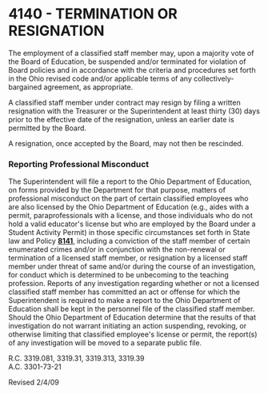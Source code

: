 4140 - TERMINATION OR RESIGNATION
=================================

The employment of a classified staff member may, upon a majority vote of
the Board of Education, be suspended and/or terminated for violation of
Board policies and in accordance with the criteria and procedures set
forth in the Ohio revised code and/or applicable terms of any
collectively-bargained agreement, as appropriate.

A classified staff member under contract may resign by filing a written
resignation with the Treasurer or the Superintendent at least thirty
(30) days prior to the effective date of the resignation, unless an
earlier date is permitted by the Board.

A resignation, once accepted by the Board, may not then be rescinded.

### Reporting Professional Misconduct

The Superintendent will file a report to the Ohio Department of
Education, on forms provided by the Department for that purpose, matters
of professional misconduct on the part of certain classified employees
who are also licensed by the Ohio Department of Education (e.g., aides
with a permit, paraprofessionals with a license, and those individuals
who do not hold a valid educator's license but who are employed by the
Board under a Student Activity Permit) in those specific circumstances
set forth in State law and Policy [**8141**](po8141.htm), including a
conviction of the staff member of certain enumerated crimes and/or in
conjunction with the non-renewal or termination of a licensed staff
member, or resignation by a licensed staff member under threat of same
and/or during the course of an investigation, for conduct which is
determined to be unbecoming to the teaching profession. Reports of any
investigation regarding whether or not a licensed classified staff
member has committed an act or offense for which the Superintendent is
required to make a report to the Ohio Department of Education shall be
kept in the personnel file of the classified staff member. Should the
Ohio Department of Education determine that the results of that
investigation do not warrant initiating an action suspending, revoking,
or otherwise limiting that classified employee's license or permit, the
report(s) of any investigation will be moved to a separate public file.

R.C. 3319.081, 3319.31, 3319.313, 3319.39\
 A.C. 3301-73-21

Revised 2/4/09
